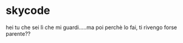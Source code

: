 # skycode
<!doctype html>
<html>
  hei tu che sei lì che mi guardi.....ma poi perchè lo fai, ti rivengo forse parente??
